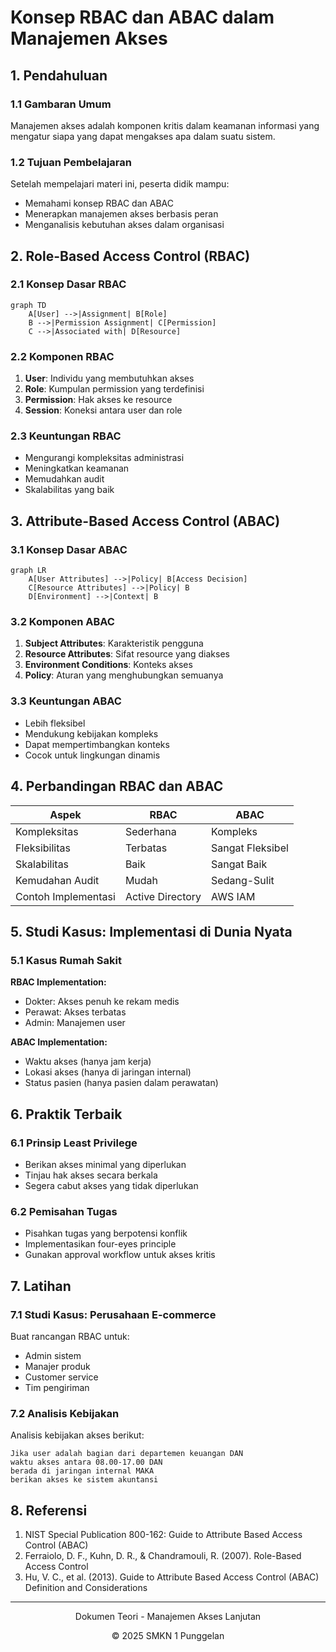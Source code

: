 # Konsep RBAC dan ABAC dalam Manajemen Akses

## 1. Pendahuluan

### 1.1 Gambaran Umum
Manajemen akses adalah komponen kritis dalam keamanan informasi yang mengatur siapa yang dapat mengakses apa dalam suatu sistem.

### 1.2 Tujuan Pembelajaran
Setelah mempelajari materi ini, peserta didik mampu:
- Memahami konsep RBAC dan ABAC
- Menerapkan manajemen akses berbasis peran
- Menganalisis kebutuhan akses dalam organisasi

## 2. Role-Based Access Control (RBAC)

### 2.1 Konsep Dasar RBAC
```mermaid
graph TD
    A[User] -->|Assignment| B[Role]
    B -->|Permission Assignment| C[Permission]
    C -->|Associated with| D[Resource]
```

### 2.2 Komponen RBAC
1. **User**: Individu yang membutuhkan akses
2. **Role**: Kumpulan permission yang terdefinisi
3. **Permission**: Hak akses ke resource
4. **Session**: Koneksi antara user dan role

### 2.3 Keuntungan RBAC
- Mengurangi kompleksitas administrasi
- Meningkatkan keamanan
- Memudahkan audit
- Skalabilitas yang baik

## 3. Attribute-Based Access Control (ABAC)

### 3.1 Konsep Dasar ABAC
```mermaid
graph LR
    A[User Attributes] -->|Policy| B[Access Decision]
    C[Resource Attributes] -->|Policy| B
    D[Environment] -->|Context| B
```

### 3.2 Komponen ABAC
1. **Subject Attributes**: Karakteristik pengguna
2. **Resource Attributes**: Sifat resource yang diakses
3. **Environment Conditions**: Konteks akses
4. **Policy**: Aturan yang menghubungkan semuanya

### 3.3 Keuntungan ABAC
- Lebih fleksibel
- Mendukung kebijakan kompleks
- Dapat mempertimbangkan konteks
- Cocok untuk lingkungan dinamis

## 4. Perbandingan RBAC dan ABAC

| Aspek | RBAC | ABAC |
|-------|------|------|
| Kompleksitas | Sederhana | Kompleks |
| Fleksibilitas | Terbatas | Sangat Fleksibel |
| Skalabilitas | Baik | Sangat Baik |
| Kemudahan Audit | Mudah | Sedang-Sulit |
| Contoh Implementasi | Active Directory | AWS IAM |

## 5. Studi Kasus: Implementasi di Dunia Nyata

### 5.1 Kasus Rumah Sakit
**RBAC Implementation:**
- Dokter: Akses penuh ke rekam medis
- Perawat: Akses terbatas
- Admin: Manajemen user

**ABAC Implementation:**
- Waktu akses (hanya jam kerja)
- Lokasi akses (hanya di jaringan internal)
- Status pasien (hanya pasien dalam perawatan)

## 6. Praktik Terbaik

### 6.1 Prinsip Least Privilege
- Berikan akses minimal yang diperlukan
- Tinjau hak akses secara berkala
- Segera cabut akses yang tidak diperlukan

### 6.2 Pemisahan Tugas
- Pisahkan tugas yang berpotensi konflik
- Implementasikan four-eyes principle
- Gunakan approval workflow untuk akses kritis

## 7. Latihan

### 7.1 Studi Kasus: Perusahaan E-commerce
Buat rancangan RBAC untuk:
- Admin sistem
- Manajer produk
- Customer service
- Tim pengiriman

### 7.2 Analisis Kebijakan
Analisis kebijakan akses berikut:
```
Jika user adalah bagian dari departemen keuangan DAN
waktu akses antara 08.00-17.00 DAN
berada di jaringan internal MAKA
berikan akses ke sistem akuntansi
```

## 8. Referensi
1. NIST Special Publication 800-162: Guide to Attribute Based Access Control (ABAC)
2. Ferraiolo, D. F., Kuhn, D. R., & Chandramouli, R. (2007). Role-Based Access Control
3. Hu, V. C., et al. (2013). Guide to Attribute Based Access Control (ABAC) Definition and Considerations

---
<div align="center">
  <p>Dokumen Teori - Manajemen Akses Lanjutan</p>
  <p>© 2025 SMKN 1 Punggelan</p>
</div>
